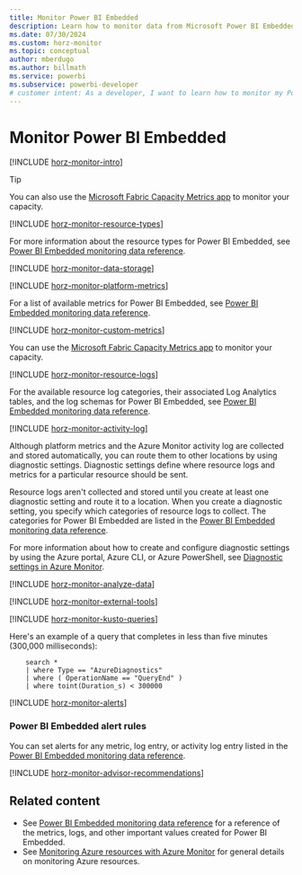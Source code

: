 ```yaml
---
title: Monitor Power BI Embedded
description: Learn how to monitor data from Microsoft Power BI Embedded by using Azure Monitor and PowerShell commands.
ms.date: 07/30/2024
ms.custom: horz-monitor
ms.topic: conceptual
author: mberdugo
ms.author: billmath
ms.service: powerbi
ms.subservice: powerbi-developer
# customer intent: As a developer, I want to learn how to monitor my Power BI Embedded application so that I can ensure it's running smoothly.
---
```

# Monitor Power BI Embedded

[!INCLUDE [horz-monitor-intro](~/../reusable-content/ce-skilling/azure/includes/azure-monitor/horizontals/horz-monitor-intro.md)]

> [!TIP]
> You can also use the [Microsoft Fabric Capacity Metrics app](/fabric/enterprise/metrics-app) to monitor your capacity.

[!INCLUDE [horz-monitor-resource-types](~/../reusable-content/ce-skilling/azure/includes/azure-monitor/horizontals/horz-monitor-resource-types.md)]

For more information about the resource types for Power BI Embedded, see [Power BI Embedded monitoring data reference](monitor-power-bi-embedded-reference.md).

[!INCLUDE [horz-monitor-data-storage](~/../reusable-content/ce-skilling/azure/includes/azure-monitor/horizontals/horz-monitor-data-storage.md)]

[!INCLUDE [horz-monitor-platform-metrics](~/../reusable-content/ce-skilling/azure/includes/azure-monitor/horizontals/horz-monitor-platform-metrics.md)]

For a list of available metrics for Power BI Embedded, see [Power BI Embedded monitoring data reference](monitor-power-bi-embedded-reference.md#metrics).

[!INCLUDE [horz-monitor-custom-metrics](~/../reusable-content/ce-skilling/azure/includes/azure-monitor/horizontals/horz-monitor-non-monitor-metrics.md)]

You can use the [Microsoft Fabric Capacity Metrics app](/fabric/enterprise/metrics-app) to monitor your capacity.

[!INCLUDE [horz-monitor-resource-logs](~/../reusable-content/ce-skilling/azure/includes/azure-monitor/horizontals/horz-monitor-resource-logs.md)]

For the available resource log categories, their associated Log Analytics tables, and the log schemas for Power BI Embedded, see [Power BI Embedded monitoring data reference](monitor-power-bi-embedded-reference.md#resource-logs).

[!INCLUDE [horz-monitor-activity-log](~/../reusable-content/ce-skilling/azure/includes/azure-monitor/horizontals/horz-monitor-activity-log.md)]

Although platform metrics and the Azure Monitor activity log are collected and stored automatically, you can route them to other locations by using diagnostic settings. Diagnostic settings define where resource logs and metrics for a particular resource should be sent.

Resource logs aren't collected and stored until you create at least one diagnostic setting and route it to a location. When you create a diagnostic setting, you specify which categories of resource logs to collect. The categories for Power BI Embedded are listed in the [Power BI Embedded monitoring data reference](monitor-power-bi-embedded-reference.md#resource-logs).

For more information about how to create and configure diagnostic settings by using the Azure portal, Azure CLI, or Azure PowerShell, see [Diagnostic settings in Azure Monitor](/azure/azure-monitor/platform/diagnostic-settings).

[!INCLUDE [horz-monitor-analyze-data](~/../reusable-content/ce-skilling/azure/includes/azure-monitor/horizontals/horz-monitor-analyze-data.md)]

[!INCLUDE [horz-monitor-external-tools](~/../reusable-content/ce-skilling/azure/includes/azure-monitor/horizontals/horz-monitor-external-tools.md)]

[!INCLUDE [horz-monitor-kusto-queries](~/../reusable-content/ce-skilling/azure/includes/azure-monitor/horizontals/horz-monitor-kusto-queries.md)]

Here's an example of a query that completes in less than five minutes (300,000 milliseconds):

```kusto
    search *
    | where Type == "AzureDiagnostics"
    | where ( OperationName == "QueryEnd" )
    | where toint(Duration_s) < 300000   
```

[!INCLUDE [horz-monitor-alerts](~/../reusable-content/ce-skilling/azure/includes/azure-monitor/horizontals/horz-monitor-alerts.md)]

### Power BI Embedded alert rules

You can set alerts for any metric, log entry, or activity log entry listed in the [Power BI Embedded monitoring data reference](monitor-power-bi-embedded-reference.md).

[!INCLUDE [horz-monitor-advisor-recommendations](~/../reusable-content/ce-skilling/azure/includes/azure-monitor/horizontals/horz-monitor-advisor-recommendations.md)]

## Related content

- See [Power BI Embedded monitoring data reference](monitor-power-bi-embedded-reference.md) for a reference of the metrics, logs, and other important values created for Power BI Embedded.
- See [Monitoring Azure resources with Azure Monitor](/azure/azure-monitor/essentials/monitor-azure-resource) for general details on monitoring Azure resources.
